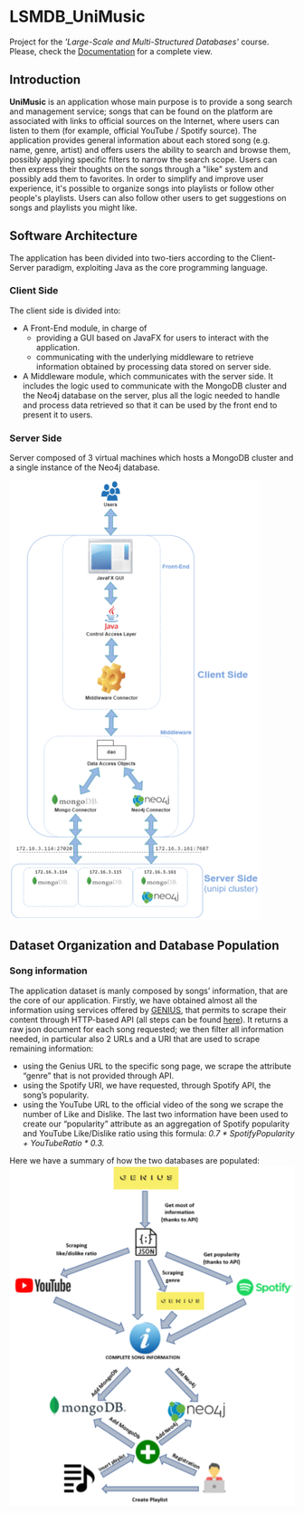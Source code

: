 # LSMDB_UniMusic
Project for the <i>'Large-Scale and Multi-Structured Databases'</i> course. Please, check the [Documentation](Documentation.pdf) for a complete view. 

## Introduction
<b>UniMusic</b> is an application whose main purpose is to provide a song search and management service; songs that can be found on the platform are associated with links to official sources on the Internet, where users can listen to them (for example, official YouTube / Spotify source).
The application provides general information about each stored song (e.g. name, genre, artist) and offers users the ability to search and browse them, possibly applying specific
filters to narrow the search scope. Users can then express their thoughts on the songs through a "like" system and possibly add them to favorites.
In order to simplify and improve user experience, it's possible to organize songs into playlists or follow other people's playlists. Users can also follow other users to get suggestions on songs and playlists you might like.

## Software Architecture
The application has been divided into two-tiers according to the Client-Server paradigm, exploiting Java as the core programming language.

### Client Side
The client side is divided into:
- A Front-End module, in charge of
  - providing a GUI based on JavaFX for users to interact with the application.
  - communicating with the underlying middleware to retrieve information obtained by processing data stored on server side.
- A Middleware module, which communicates with the server side. It includes the logic used to communicate with the MongoDB cluster and the Neo4j database on the server, plus all the logic needed to handle and process data retrieved so that it can be used by the front end to present it to users.

### Server Side
Server composed of 3 virtual machines which hosts a MongoDB cluster and a single instance of the
Neo4j database.

<img src='imgs/architecture-diagram.png'>

## Dataset Organization and Database Population
### Song information
The application dataset is manly composed by songs’ information, that are the core of our application.
Firstly, we have obtained almost all the information using services offered by [GENIUS](www.genius.com), that permits to scrape their content through HTTP-based API (all steps can be found [here](www.docs.genius.com)).
It returns a raw json document for each song requested; we then filter all information needed, in particular also 2 URLs and a URI that are used to scrape remaining information:
- using the Genius URL to the specific song page, we scrape the attribute “genre” that is not provided through API.
- using the Spotify URI, we have requested, through Spotify API, the song’s popularity.
- using the YouTube URL to the official video of the song we scrape the number of Like and Dislike.
The last two information have been used to create our “popularity” attribute as an aggregation of Spotify popularity and YouTube Like/Dislike ratio using this formula:
<i>0.7 * SpotifyPopularity + YouTubeRatio * 0.3.</i>

Here we have a summary of how the two databases are populated:
<img src='imgs/database-creation-workflow.png'>
